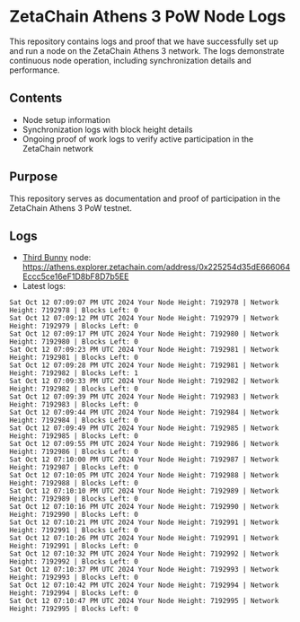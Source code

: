 # ZetaChain Athens 3 PoW Node Logs
This repository contains logs and proof that we have successfully set up and run a node on the ZetaChain Athens 3 network. The logs demonstrate continuous node operation, including synchronization details and performance.

## Contents
- Node setup information
- Synchronization logs with block height details
- Ongoing proof of work logs to verify active participation in the ZetaChain network

## Purpose
This repository serves as documentation and proof of participation in the ZetaChain Athens 3 PoW testnet.

## Logs

- [Third Bunny](https://thirdbunny.xyz/) node: https://athens.explorer.zetachain.com/address/0x225254d35dE666064Eccc5ce16eF1D8bF8D7b5EE
- Latest logs:
```
Sat Oct 12 07:09:07 PM UTC 2024 Your Node Height: 7192978 | Network Height: 7192978 | Blocks Left: 0
Sat Oct 12 07:09:12 PM UTC 2024 Your Node Height: 7192979 | Network Height: 7192979 | Blocks Left: 0
Sat Oct 12 07:09:17 PM UTC 2024 Your Node Height: 7192980 | Network Height: 7192980 | Blocks Left: 0
Sat Oct 12 07:09:23 PM UTC 2024 Your Node Height: 7192981 | Network Height: 7192981 | Blocks Left: 0
Sat Oct 12 07:09:28 PM UTC 2024 Your Node Height: 7192981 | Network Height: 7192982 | Blocks Left: 1
Sat Oct 12 07:09:33 PM UTC 2024 Your Node Height: 7192982 | Network Height: 7192982 | Blocks Left: 0
Sat Oct 12 07:09:39 PM UTC 2024 Your Node Height: 7192983 | Network Height: 7192983 | Blocks Left: 0
Sat Oct 12 07:09:44 PM UTC 2024 Your Node Height: 7192984 | Network Height: 7192984 | Blocks Left: 0
Sat Oct 12 07:09:49 PM UTC 2024 Your Node Height: 7192985 | Network Height: 7192985 | Blocks Left: 0
Sat Oct 12 07:09:55 PM UTC 2024 Your Node Height: 7192986 | Network Height: 7192986 | Blocks Left: 0
Sat Oct 12 07:10:00 PM UTC 2024 Your Node Height: 7192987 | Network Height: 7192987 | Blocks Left: 0
Sat Oct 12 07:10:05 PM UTC 2024 Your Node Height: 7192988 | Network Height: 7192988 | Blocks Left: 0
Sat Oct 12 07:10:10 PM UTC 2024 Your Node Height: 7192989 | Network Height: 7192989 | Blocks Left: 0
Sat Oct 12 07:10:16 PM UTC 2024 Your Node Height: 7192990 | Network Height: 7192990 | Blocks Left: 0
Sat Oct 12 07:10:21 PM UTC 2024 Your Node Height: 7192991 | Network Height: 7192991 | Blocks Left: 0
Sat Oct 12 07:10:26 PM UTC 2024 Your Node Height: 7192991 | Network Height: 7192991 | Blocks Left: 0
Sat Oct 12 07:10:32 PM UTC 2024 Your Node Height: 7192992 | Network Height: 7192992 | Blocks Left: 0
Sat Oct 12 07:10:37 PM UTC 2024 Your Node Height: 7192993 | Network Height: 7192993 | Blocks Left: 0
Sat Oct 12 07:10:42 PM UTC 2024 Your Node Height: 7192994 | Network Height: 7192994 | Blocks Left: 0
Sat Oct 12 07:10:47 PM UTC 2024 Your Node Height: 7192995 | Network Height: 7192995 | Blocks Left: 0
```
